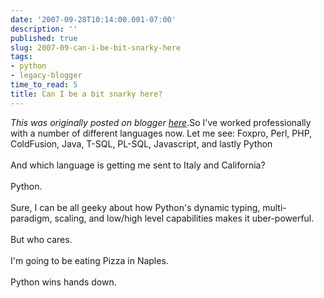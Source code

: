 ```yaml
---
date: '2007-09-28T10:14:00.001-07:00'
description: ''
published: true
slug: 2007-09-can-i-be-bit-snarky-here
tags:
- python
- legacy-blogger
time_to_read: 5
title: Can I be a bit snarky here?
---
```


*This was originally posted on blogger [here](https://pydanny.blogspot.com/2007/09/can-i-be-bit-snarky-here.html)*.So I've worked professionally with a number of different languages now.  Let me see: Foxpro, Perl, PHP, ColdFusion, Java, T-SQL, PL-SQL, Javascript, and lastly Python<br /><br />And which language is getting me sent to Italy and California?<br /><br />Python.<br /><br />Sure, I can be all geeky about how Python's dynamic typing, multi-paradigm, scaling, and low/high level capabilities makes it uber-powerful.<br /><br />But who cares.<br /><br />I'm going to be eating Pizza in Naples.<br /><br />Python wins hands down.